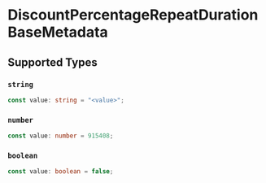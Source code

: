 # DiscountPercentageRepeatDurationBaseMetadata


## Supported Types

### `string`

```typescript
const value: string = "<value>";
```

### `number`

```typescript
const value: number = 915408;
```

### `boolean`

```typescript
const value: boolean = false;
```

